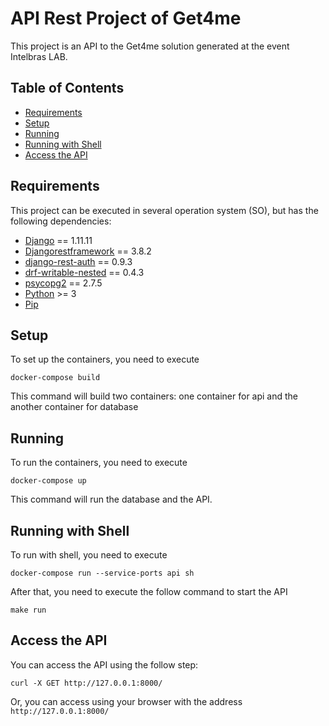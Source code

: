 # API Rest Project of Get4me

This project is an API to the Get4me solution generated at the event Intelbras LAB.

## Table of Contents

* [Requirements](#requirements)
* [Setup](#setup)
* [Running](#running)
* [Running with Shell](#running-with-shell)
* [Access the API](#access-the-api)

## Requirements

This project can be executed in several operation system (SO), but has the following dependencies:
* [Django](https://www.djangoproject.com/) == 1.11.11
* [Djangorestframework](http://www.django-rest-framework.org/) == 3.8.2
* [django-rest-auth](http://django-rest-auth.readthedocs.io/en/latest/index.html) == 0.9.3
* [drf-writable-nested](https://github.com/beda-software/drf-writable-nested) == 0.4.3
* [psycopg2](http://initd.org/psycopg/) == 2.7.5
* [Python](https://www.python.org/) >= 3
* [Pip](http://www.pip-installer.org/en/latest/)

## Setup

To set up the containers, you need to execute

```
docker-compose build
```

This command will build two containers: one container for api and the another container for database

## Running

To run the containers, you need to execute

```
docker-compose up
```

This command will run the database and the API.

## Running with Shell

To run with shell, you need to execute

```
docker-compose run --service-ports api sh
```

After that, you need to execute the follow command to start the API

```
make run
```

## Access the API

You can access the API using the follow step:

```
curl -X GET http://127.0.0.1:8000/
```

Or, you can access using your browser with the address ```http://127.0.0.1:8000/```
